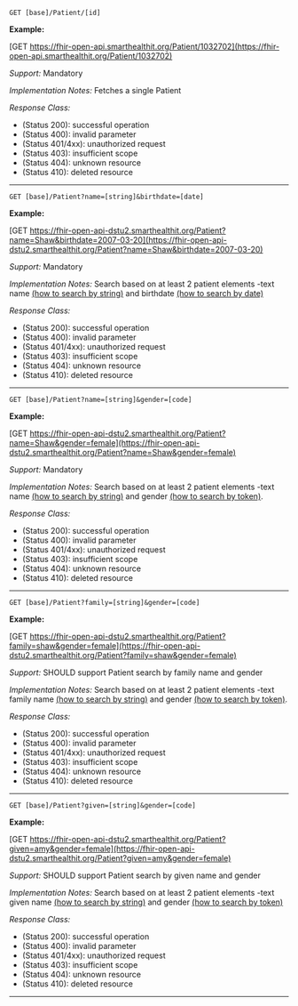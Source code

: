 
`GET [base]/Patient/[id]`

**Example:**

[GET https://fhir-open-api.smarthealthit.org/Patient/1032702](https://fhir-open-api.smarthealthit.org/Patient/1032702)


*Support:* Mandatory

*Implementation Notes:*  Fetches a single Patient

*Response Class:*

-   (Status 200): successful operation
-   (Status 400): invalid parameter
-   (Status 401/4xx): unauthorized request
-   (Status 403): insufficient scope
-   (Status 404): unknown resource
-   (Status 410): deleted resource

-----------

`GET [base]/Patient?name=[string]&birthdate=[date]`

**Example:**

[GET https://fhir-open-api-dstu2.smarthealthit.org/Patient?name=Shaw&birthdate=2007-03-20](https://fhir-open-api-dstu2.smarthealthit.org/Patient?name=Shaw&birthdate=2007-03-20)


*Support:* Mandatory

*Implementation Notes:*  Search based on at least 2 patient elements -text name [(how to search by string)] and birthdate [(how to search by date)]


*Response Class:*

-   (Status 200): successful operation
-   (Status 400): invalid parameter
-   (Status 401/4xx): unauthorized request
-   (Status 403): insufficient scope
-   (Status 404): unknown resource
-   (Status 410): deleted resource

-----------
`GET [base]/Patient?name=[string]&gender=[code]`

**Example:**

[GET https://fhir-open-api-dstu2.smarthealthit.org/Patient?name=Shaw&gender=female](https://fhir-open-api-dstu2.smarthealthit.org/Patient?name=Shaw&gender=female)

*Support:* Mandatory

*Implementation Notes:*  Search based on at least 2 patient elements -text name [(how to search by string)] and gender [(how to search by token)].

*Response Class:*

-   (Status 200): successful operation
-   (Status 400): invalid parameter
-   (Status 401/4xx): unauthorized request
-   (Status 403): insufficient scope
-   (Status 404): unknown resource
-   (Status 410): deleted resource

-----------

`GET [base]/Patient?family=[string]&gender=[code]`

**Example:**

[GET https://fhir-open-api-dstu2.smarthealthit.org/Patient?family=shaw&gender=female](https://fhir-open-api-dstu2.smarthealthit.org/Patient?family=shaw&gender=female)

*Support:* SHOULD support Patient search by family name and gender

*Implementation Notes:*  Search based on at least 2 patient elements -text family name [(how to search by string)] and gender [(how to search by token)].

*Response Class:*

-   (Status 200): successful operation
-   (Status 400): invalid parameter
-   (Status 401/4xx): unauthorized request
-   (Status 403): insufficient scope
-   (Status 404): unknown resource
-   (Status 410): deleted resource

-----------

`GET [base]/Patient?given=[string]&gender=[code]`

**Example:**

[GET https://fhir-open-api-dstu2.smarthealthit.org/Patient?given=amy&gender=female](https://fhir-open-api-dstu2.smarthealthit.org/Patient?given=amy&gender=female)

*Support:* SHOULD support Patient search by given name and gender

*Implementation Notes:*  Search based on at least 2 patient elements -text given name [(how to search by string)] and gender [(how to search by token)]

*Response Class:*

-   (Status 200): successful operation
-   (Status 400): invalid parameter
-   (Status 401/4xx): unauthorized request
-   (Status 403): insufficient scope
-   (Status 404): unknown resource
-   (Status 410): deleted resource

-----------

  [(how to search by reference)]: http://hl7.org/fhir/2017Jan/search.html#reference
  [(how to search by token)]: http://hl7.org/fhir/2017Jan/search.html#token
  [Composite Search Parameters]: http://hl7.org/fhir/2017Jan/search.html#combining
  [(how to search by date)]: http://hl7.org/fhir/2017Jan/search.html#date
  [(how to search by string)]: http://hl7.org/fhir/2017Jan/search.html#string
